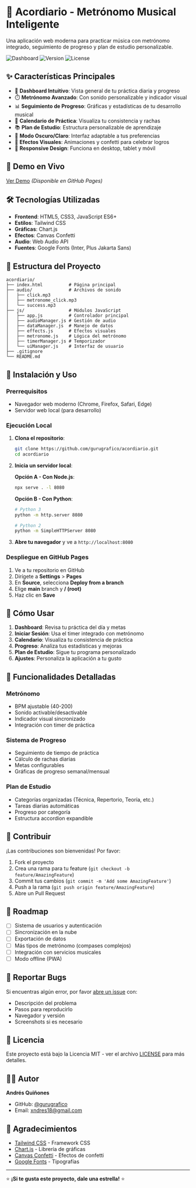 # 🎵 Acordiario - Metrónomo Musical Inteligente

Una aplicación web moderna para practicar música con metrónomo integrado, seguimiento de progreso y plan de estudio personalizable.

![Dashboard](https://img.shields.io/badge/Status-Active-success)
![Version](https://img.shields.io/badge/Version-1.0.0-blue)
![License](https://img.shields.io/badge/License-MIT-green)

## ✨ Características Principales

- 🎯 **Dashboard Intuitivo**: Vista general de tu práctica diaria y progreso
- ⏱️ **Metrónomo Avanzado**: Con sonido personalizable y indicador visual
- 📊 **Seguimiento de Progreso**: Gráficas y estadísticas de tu desarrollo musical
- 📅 **Calendario de Práctica**: Visualiza tu consistencia y rachas
- 📚 **Plan de Estudio**: Estructura personalizable de aprendizaje
- 🌙 **Modo Oscuro/Claro**: Interfaz adaptable a tus preferencias
- 🎉 **Efectos Visuales**: Animaciones y confetti para celebrar logros
- 📱 **Responsive Design**: Funciona en desktop, tablet y móvil

## 🚀 Demo en Vivo

[Ver Demo](https://gurugrafico.github.io/acordiario) *(Disponible en GitHub Pages)*

## 🛠️ Tecnologías Utilizadas

- **Frontend**: HTML5, CSS3, JavaScript ES6+
- **Estilos**: Tailwind CSS
- **Gráficas**: Chart.js
- **Efectos**: Canvas Confetti
- **Audio**: Web Audio API
- **Fuentes**: Google Fonts (Inter, Plus Jakarta Sans)

## 📁 Estructura del Proyecto

```
acordiario/
├── index.html          # Página principal
├── audio/              # Archivos de sonido
│   ├── click.mp3
│   ├── metronome_click.mp3
│   └── success.mp3
├── js/                 # Módulos JavaScript
│   ├── app.js          # Controlador principal
│   ├── audioManager.js # Gestión de audio
│   ├── dataManager.js  # Manejo de datos
│   ├── effects.js      # Efectos visuales
│   ├── metronome.js    # Lógica del metrónomo
│   ├── timerManager.js # Temporizador
│   └── uiManager.js    # Interfaz de usuario
├── .gitignore
└── README.md
```

## 🚀 Instalación y Uso

### Prerrequisitos
- Navegador web moderno (Chrome, Firefox, Safari, Edge)
- Servidor web local (para desarrollo)

### Ejecución Local

1. **Clona el repositorio**:
   ```bash
   git clone https://github.com/gurugrafico/acordiario.git
   cd acordiario
   ```

2. **Inicia un servidor local**:
   
   **Opción A - Con Node.js**:
   ```bash
   npx serve . -l 8080
   ```
   
   **Opción B - Con Python**:
   ```bash
   # Python 3
   python -m http.server 8080
   
   # Python 2
   python -m SimpleHTTPServer 8080
   ```

3. **Abre tu navegador** y ve a `http://localhost:8080`

### Despliegue en GitHub Pages

1. Ve a tu repositorio en GitHub
2. Dirígete a **Settings** > **Pages**
3. En **Source**, selecciona **Deploy from a branch**
4. Elige **main** branch y **/ (root)**
5. Haz clic en **Save**

## 📖 Cómo Usar

1. **Dashboard**: Revisa tu práctica del día y metas
2. **Iniciar Sesión**: Usa el timer integrado con metrónomo
3. **Calendario**: Visualiza tu consistencia de práctica
4. **Progreso**: Analiza tus estadísticas y mejoras
5. **Plan de Estudio**: Sigue tu programa personalizado
6. **Ajustes**: Personaliza la aplicación a tu gusto

## 🎯 Funcionalidades Detalladas

### Metrónomo
- BPM ajustable (40-200)
- Sonido activable/desactivable
- Indicador visual sincronizado
- Integración con timer de práctica

### Sistema de Progreso
- Seguimiento de tiempo de práctica
- Cálculo de rachas diarias
- Metas configurables
- Gráficas de progreso semanal/mensual

### Plan de Estudio
- Categorías organizadas (Técnica, Repertorio, Teoría, etc.)
- Tareas diarias automáticas
- Progreso por categoría
- Estructura accordion expandible

## 🤝 Contribuir

¡Las contribuciones son bienvenidas! Por favor:

1. Fork el proyecto
2. Crea una rama para tu feature (`git checkout -b feature/AmazingFeature`)
3. Commit tus cambios (`git commit -m 'Add some AmazingFeature'`)
4. Push a la rama (`git push origin feature/AmazingFeature`)
5. Abre un Pull Request

## 📝 Roadmap

- [ ] Sistema de usuarios y autenticación
- [ ] Sincronización en la nube
- [ ] Exportación de datos
- [ ] Más tipos de metrónomo (compases complejos)
- [ ] Integración con servicios musicales
- [ ] Modo offline (PWA)

## 🐛 Reportar Bugs

Si encuentras algún error, por favor [abre un issue](https://github.com/gurugrafico/acordiario/issues) con:
- Descripción del problema
- Pasos para reproducirlo
- Navegador y versión
- Screenshots si es necesario

## 📄 Licencia

Este proyecto está bajo la Licencia MIT - ver el archivo [LICENSE](LICENSE) para más detalles.

## 👨‍💻 Autor

**Andrés Quiñones**
- GitHub: [@gurugrafico](https://github.com/gurugrafico)
- Email: xndres18@gmail.com

## 🙏 Agradecimientos

- [Tailwind CSS](https://tailwindcss.com/) - Framework CSS
- [Chart.js](https://www.chartjs.org/) - Librería de gráficas
- [Canvas Confetti](https://github.com/catdad/canvas-confetti) - Efectos de confetti
- [Google Fonts](https://fonts.google.com/) - Tipografías

---

⭐ **¡Si te gusta este proyecto, dale una estrella!** ⭐